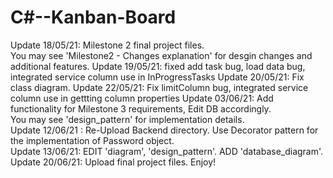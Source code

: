 # C#--Kanban-Board
Update 18/05/21: Milestone 2 final project files.  
You may see 'Milestone2 - Changes explanation' for desgin changes and additional features.
Update 19/05/21: fixed add task bug, load data bug, integrated service column use in InProgressTasks
Update 20/05/21: Fix class diagram. 
Update 22/05/21: Fix limitColumn bug, integrated service column use in gettting column properties
Update 03/06/21: Add functionality for Milestone 3 requirements, Edit DB accordingly.  
You may see 'design_pattern' for implementation details.  
Update 12/06/21 : Re-Upload Backend directory. Use Decorator pattern for the implementation of Password object.  
Update 13/06/21: EDIT 'diagram', 'design_pattern'. ADD 'database_diagram'.  
Update 20/06/21: Upload final project files. Enjoy!
